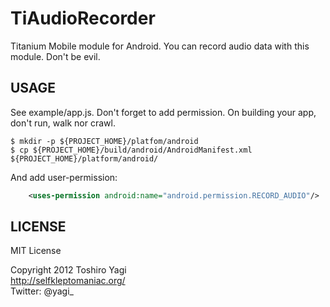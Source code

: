 TiAudioRecorder
===========================================

Titanium Mobile module for Android. You can record audio data with this module. Don't be evil.

USAGE
---------------------
See example/app.js.
Don't forget to add permission. On building your app, don't run, walk nor crawl.

```
$ mkdir -p ${PROJECT_HOME}/platfom/android
$ cp ${PROJECT_HOME}/build/android/AndroidManifest.xml ${PROJECT_HOME}/platform/android/
```

And add user-permission:

```xml
	<uses-permission android:name="android.permission.RECORD_AUDIO"/>
```

LICENSE
---------------------
MIT License

Copyright 2012 Toshiro Yagi   
http://selfkleptomaniac.org/   
Twitter: @yagi_  